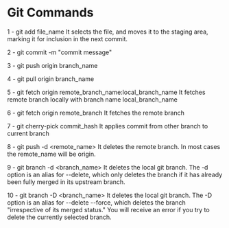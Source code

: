# Git Commands
1 - git add file_name
It selects the file, and moves it to the staging area, marking it for inclusion in the next commit.

2 - git commit -m "commit message"

3 - git push origin branch_name

4 - git pull origin branch_name

5 - git fetch origin remote_branch_name:local_branch_name
It fetches remote branch locally with branch name local_branch_name

6 - git fetch origin remote_branch
It fetches the remote branch

7 - git cherry-pick commit_hash
It applies commit from other branch to current branch

8 - git push -d <remote_name> <branchname>
It deletes the remote branch. In most cases the remote_name will be origin.

9 - git branch -d <branch_name>
It deletes the local git branch. The -d option is an alias for --delete, which only deletes the branch if it has already been fully merged in its upstream branch.

10 - git branch -D <branch_name>
It deletes the local git branch. The -D option is an alias for --delete --force, which deletes the branch "irrespective of its merged status." You will receive an error if you try to delete the currently selected branch.
